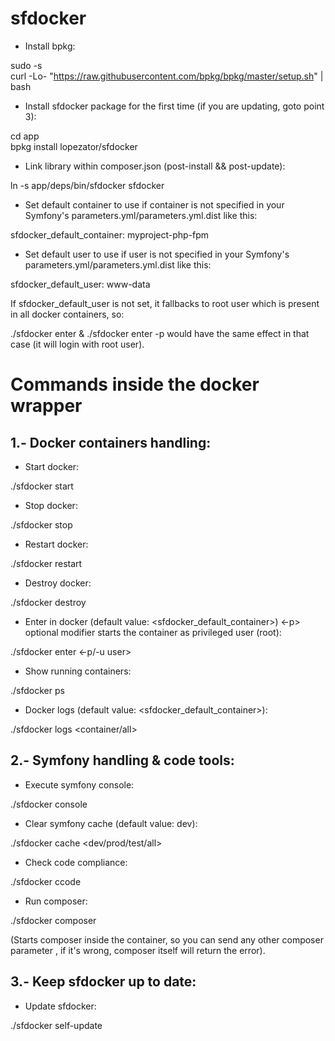 # sfdocker

* Install bpkg:

sudo -s<br />
curl -Lo- "https://raw.githubusercontent.com/bpkg/bpkg/master/setup.sh" | bash

* Install sfdocker package for the first time (if you are updating, goto point 3):

cd app<br />
bpkg install lopezator/sfdocker

* Link library within composer.json (post-install && post-update):

ln -s app/deps/bin/sfdocker sfdocker

* Set default container to use if container is not specified in your Symfony's parameters.yml/parameters.yml.dist like this:

sfdocker_default_container: myproject-php-fpm

* Set default user to use if user is not specified in your Symfony's parameters.yml/parameters.yml.dist like this:

sfdocker_default_user: www-data

If sfdocker_default_user is not set, it fallbacks to root user which is present in all docker containers, so:

./sfdocker enter & ./sfdocker enter -p would have the same effect in that case (it will login with root user).

Commands inside the docker wrapper
==================================

1.- Docker containers handling:
------------------------------

* Start docker:

./sfdocker start

* Stop docker:

./sfdocker stop

* Restart docker:

./sfdocker restart

* Destroy docker:

./sfdocker destroy

* Enter in docker (default value: <sfdocker_default_container>)
<-p> optional modifier starts the container as privileged user (root):

./sfdocker enter <container> <-p/-u user>

* Show running containers:

./sfdocker ps

* Docker logs (default value: <sfdocker_default_container>):

./sfdocker logs <container/all>

2.- Symfony handling & code tools:
----------------------------------

* Execute symfony console:

./sfdocker console <args>

* Clear symfony cache (default value: dev):

./sfdocker cache <dev/prod/test/all>

* Check code compliance:

./sfdocker ccode

* Run composer:

./sfdocker composer <args>

(Starts composer inside the container, so you can send any other composer parameter 
, if it's wrong, composer itself will return the error).

3.- Keep sfdocker up to date:
-----------------------------

* Update sfdocker:

./sfdocker self-update